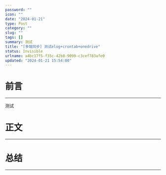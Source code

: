 ```yaml
---
password: ""
icon: ""
date: "2024-01-21"
type: Post
category: ""
slug: ""
tags: []
summary: 测试
title: "[多端同步] 测试elog+crontab+onedrive"
status: Invisible
urlname: a4bc17f5-f35c-42b8-9099-c3cef783afe0
updated: "2024-01-21 15:54:00"
---
```


# 前言

---

测试

# 正文

---

# 总结

---
